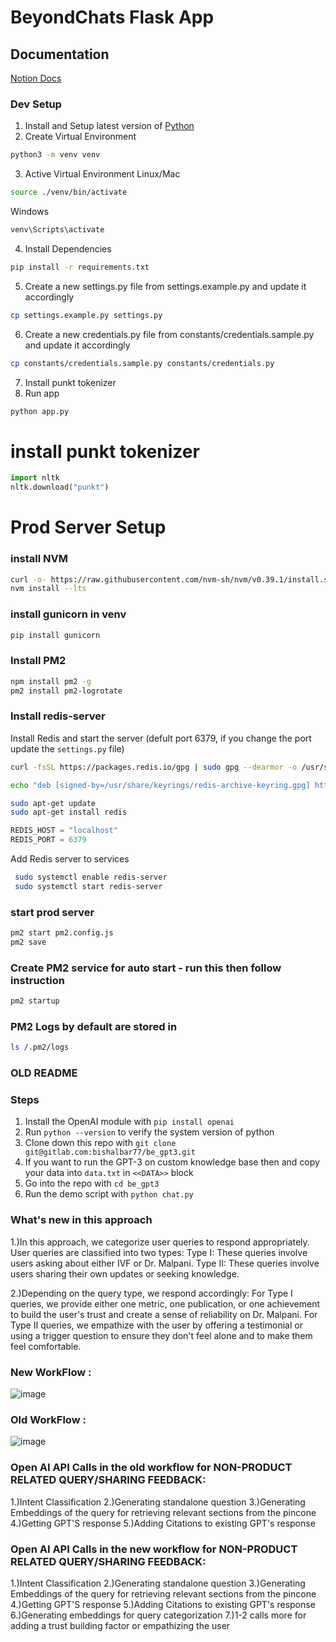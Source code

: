 # BeyondChats Flask App

## Documentation
[Notion Docs](
https://beyondexams.notion.site/Setup-Flask-server-da57385af603482ca37fd752250ebbd5)

### Dev Setup
1. Install and Setup latest version of [Python](https://www.python.org/downloads/)
2. Create Virtual Environment
```bash
python3 -m venv venv
```
3. Active Virtual Environment
Linux/Mac
```bash
source ./venv/bin/activate
```
Windows
```cmd
venv\Scripts\activate
```
4. Install Dependencies
```bash
pip install -r requirements.txt
```
5. Create a new settings.py file from settings.example.py and update it accordingly
```bash
cp settings.example.py settings.py
```
6. Create a new credentials.py file from constants/credentials.sample.py and update it accordingly
```bash
cp constants/credentials.sample.py constants/credentials.py
```
7. Install punkt tokenizer
8. Run app
```bash
python app.py
```

# install punkt tokenizer
```python
import nltk
nltk.download("punkt")
```


# Prod Server Setup

### install NVM
```bash
curl -o- https://raw.githubusercontent.com/nvm-sh/nvm/v0.39.1/install.sh | bash
nvm install --lts
```

### install gunicorn in venv
```bash
pip install gunicorn
```

### Install PM2
```bash
npm install pm2 -g
pm2 install pm2-logrotate
```

### Install redis-server
Install Redis and start the server (defult port 6379, if you change the port update the `settings.py` file)
```bash
curl -fsSL https://packages.redis.io/gpg | sudo gpg --dearmor -o /usr/share/keyrings/redis-archive-keyring.gpg

echo "deb [signed-by=/usr/share/keyrings/redis-archive-keyring.gpg] https://packages.redis.io/deb $(lsb_release -cs) main" | sudo tee /etc/apt/sources.list.d/redis.list

sudo apt-get update
sudo apt-get install redis
```

```python
REDIS_HOST = "localhost"
REDIS_PORT = 6379
```
Add Redis server to services
```bash
 sudo systemctl enable redis-server
 sudo systemctl start redis-server
```

### start prod server
```bash
pm2 start pm2.config.js
pm2 save
```

### Create PM2 service for auto start - run this then follow instruction
```bash
pm2 startup
```

### PM2 Logs by default are stored in 
```bash
ls /.pm2/logs
```

### OLD README
<!-- # GPT3 -->

### Steps

1. Install the OpenAI module with `pip install openai`
2. Run `python --version` to verify the system version of python
3. Clone down this repo with `git clone git@gitlab.com:bishalbar77/be_gpt3.git`
4. If you want to run the GPT-3 on custom knowledge base then and copy your data into `data.txt` in `<<DATA>>` block
5. Go into the repo with `cd be_gpt3`
6. Run the demo script with `python chat.py`

### What's new in this approach 

1.)In this approach, we categorize user queries to respond appropriately. User queries are classified into two types:
  Type I: These queries involve users asking about either IVF or Dr. Malpani.
  Type II: These queries involve users sharing their own updates or seeking knowledge.

2.)Depending on the query type, we respond accordingly:
  For Type I queries, we provide either one metric, one publication, or one achievement to build the user's trust and create a sense of reliability on Dr. Malpani.
  For Type II queries, we empathize with the user by offering a testimonial or using a trigger question to ensure they don't feel alone and to make them feel comfortable.

### New WorkFlow :
![image](https://github.com/user-attachments/assets/02532551-797e-4109-bf53-5d0e2f7b14c0)

### Old WorkFlow :
![image](https://github.com/user-attachments/assets/7cffe406-83b6-4a94-becd-3667ea026257)


### Open AI API Calls in the old workflow for NON-PRODUCT RELATED QUERY/SHARING FEEDBACK:
1.)Intent Classification
2.)Generating standalone question 
3.)Generating Embeddings of the query for retrieving relevant sections from the pincone
4.)Getting GPT'S response 
5.)Adding Citations to existing GPT's response

### Open AI API Calls in the new workflow for NON-PRODUCT RELATED QUERY/SHARING FEEDBACK:
1.)Intent Classification
2.)Generating standalone question 
3.)Generating Embeddings of the query for retrieving relevant sections from the pincone
4.)Getting GPT'S response 
5.)Adding Citations to existing GPT's response
6.)Generating embeddings for query categorization
7.)1-2 calls more for adding a trust building factor or empathizing the user
